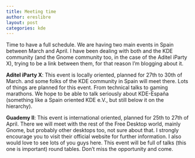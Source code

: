 ```yaml
---
title: Meeting time
author: ereslibre
layout: post
categories: kde
---
```

Time to have a full schedule. We are having two main events in Spain between March and April. I have been dealing with both and the KDE community (and the Gnome community too, in the case of the Aditel iParty X), trying to be a link between them, for that reason I’m blogging about it.

**Aditel iParty X**: This event is locally oriented, planned for 27th to 30th of March. and some folks of the KDE community in Spain will meet there. Lots of things are planned for this event. From technical talks to gaming marathons. We hope to be able to talk seriously about KDE-España (something like a Spain oriented KDE e.V., but still below it on the hierarchy).

**Guademy II**: This event is international oriented, planned for 25th to 27th of April. There we will meet with the rest of the Free Desktop world, mainly Gnome, but probably other desktops too, not sure about that. I strongly encourage you to visit their official website for further information. I also would love to see lots of you guys here. This event will be full of talks (this one is important) round tables. Don’t miss the opportunity and come.
